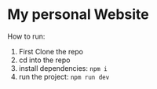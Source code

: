 # My personal Website
How to run:
  1) First Clone the repo
  2) cd into the repo
  3) install dependencies: `npm i`
  4) run the project: `npm run dev`